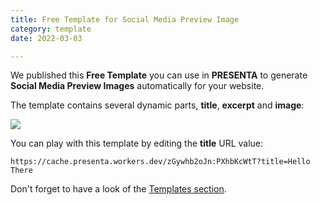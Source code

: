 ```yaml
---
title: Free Template for Social Media Preview Image
category: template
date: 2022-03-03

---
```


We published this **Free Template** you can use in **PRESENTA** to generate **Social Media Preview Images** automatically for your website.

The template contains several dynamic parts, **title**, **excerpt** and **image**:

<div class="img">

![](https://cache.presenta.workers.dev/zGywhb2oJn:PXhbKcWtT)

</div>

You can play with this template by editing the **title** URL value:

```shell
https://cache.presenta.workers.dev/zGywhb2oJn:PXhbKcWtT?title=Hello There
```



Don't forget to have a look of the [Templates section](/templates/).